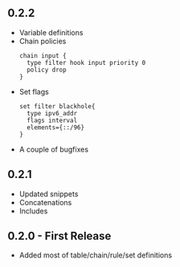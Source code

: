 ## 0.2.2
*   Variable definitions
*   Chain policies
    ```nftables
    chain input {
      type filter hook input priority 0
      policy drop
    }
    ```
*   Set flags
    ```nftables
    set filter blackhole{
      type ipv6_addr
      flags interval
      elements={::/96}
    }
    ```
*   A couple of bugfixes

## 0.2.1
*   Updated snippets
*   Concatenations
*   Includes

## 0.2.0 - First Release
*   Added most of table/chain/rule/set definitions
